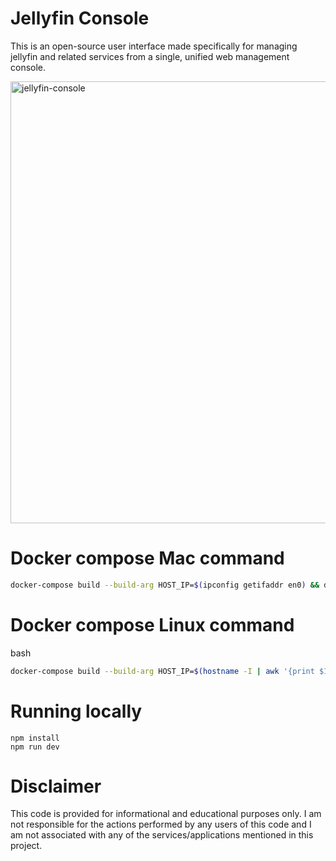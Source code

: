 # Jellyfin Console
This is an open-source user interface made specifically for managing jellyfin and related services from a single, unified web management console. 

<img width="707" alt="jellyfin-console" src="https://github.com/user-attachments/assets/845afc94-b8a4-484c-88e2-77cb5486da5a" />

# Docker compose Mac command

```bash
docker-compose build --build-arg HOST_IP=$(ipconfig getifaddr en0) && docker-compose up
```


# Docker compose Linux command

bash
```bash
docker-compose build --build-arg HOST_IP=$(hostname -I | awk '{print $1}') && docker-compose up
```

# Running locally
```
npm install
npm run dev
```

# Disclaimer
This code is provided for informational and educational purposes only. I am not responsible for the actions performed by any users of this code and I am not associated with any of the services/applications mentioned in this project.
